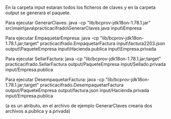 En la carpeta input estaran todos los ficheros de claves y en la carpeta output se generará el paquete.

Para ejecutar GenerarClaves:
java -cp "lib/bcprov-jdk18on-1.78.1.jar" src\main\java\practicacifrado\GenerarClaves.java input\Empresa

Para ejecutar EmpaquetarEmpresa:
java -cp "lib/bcprov-jdk18on-1.78.1.jar;target" practicacifrado.EmpaquetarFactura input\factura2203.json output\PaqueteEmpresa input\Hacienda.publica input\Empresa.privada

Para ejecutar SellarFactura:
java -cp "lib/bcprov-jdk18on-1.78.1.jar;target" practicacifrado.SellarFactura output/PaqueteEmpresa input/Sellado.privada input/Empresa.publica

Para ejecutar DesempaquetarFactura:
java -cp "lib/bcprov-jdk18on-1.78.1.jar;target" practicacifrado.DesempaquetarFactura output/PaqueteEmpresa output/factura.json input/Hacienda.privada input/Empresa.publica

(a es un atributo, en el archivo de ejemplo GenerarClaves crearia dos archivos a.publica y a.privada)

